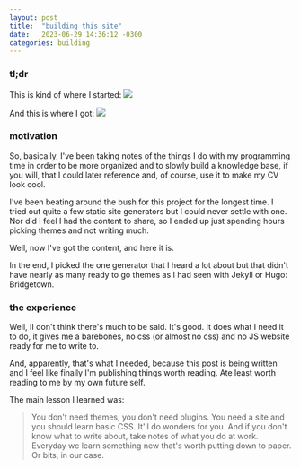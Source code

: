 ```yaml
---
layout: post
title:  "building this site"
date:   2023-06-29 14:36:12 -0300
categories: building
---
```


### tl;dr
This is kind of where I started:
<img src="/images/building_this_site/before.png" />

And this is where I got:
<img src="/images/building_this_site/after.png" />

### motivation
So, basically, I've been taking notes of the things I do with my programming time in order to be more organized and to slowly build a knowledge base, if you will, that I could later reference and, of course, use it to make my CV look cool.

I've been beating around the bush for this project for the longest time. I tried out quite a few static site generators but I could never settle with one. Nor did I feel I had the content to share, so I ended up just spending hours picking themes and not writing much.

Well, now I've got the content, and here it is.

In the end, I picked the one generator that I heard a lot about but that didn't have nearly as many ready to go themes as I had seen with Jekyll or Hugo: Bridgetown.

### the experience
Well, II don't think there's much to be said. It's good. It does what I need it to do, it gives me a barebones, no css (or almost no css) and no JS website ready for me to write to.

And, apparently, that's what I needed, because this post is being written and I feel like finally I'm publishing things worth reading. Ate least worth reading to me by my own future self.

The main lesson I learned was:

>You don't need themes, you don't need plugins. You need a site and you should learn basic CSS. It'll do wonders for you. And if you don't know what to write about, take notes of what
>you do at work. Everyday we learn something new that's worth putting down to paper. Or bits, in our case.
